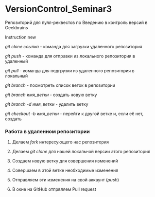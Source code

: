 # VersionControl_Seminar3
Репозиторий для пулл-реквестов по Введению в контроль версий в Geekbrains

Instruction new

*git clone ссылка* - команда для загрузки удаленного репозитория

*git push* - команда для отправки из локального репозитория в удаленный

*git pull* - команда для подгрузки из удаленного репозитория в локальный

*git branch* - посмотреть список веток в репозитории

*git branch имя_ветки* - создать новую ветку

*git branch -d имя_ветки* - удалить ветку

*git checkout -b имя_ветки* - перейти к другой ветке и, если её нет, создать

### Работа в удаленном репозитории

1. Делаем *fork* интересующего нас репозитория

2. Делаем *git clone* для нашей локальной версии этого репозитория

3. Создаем новую ветку для совершения изменений

4. Совершаем в этой ветке необходимые изменения

5. Отправляем эти изменения на свой аккаунт (*push*)

6. В окне на GitHub отпрвляем Pull request

